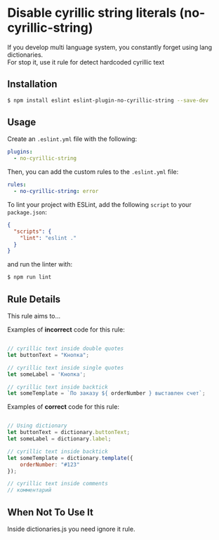 # Disable cyrillic string literals (no-cyrillic-string)

If you develop multi language system, you constantly forget using lang dictionaries.  
For stop it, use it rule for detect hardcoded cyrillic text

## Installation

```sh
$ npm install eslint eslint-plugin-no-cyrillic-string --save-dev
```

## Usage

Create an `.eslint.yml` file with the following:

```yaml
plugins:
  - no-cyrillic-string
```

Then, you can add the custom rules to the `.eslint.yml` file:

```yaml
rules:
  - no-cyrillic-string: error
```

To lint your project with ESLint, add the following `script` to your `package.json`:

```json
{
  "scripts": {
    "lint": "eslint ."
  }
}
```

and run the linter with:

```sh
$ npm run lint
```

## Rule Details

This rule aims to...

Examples of **incorrect** code for this rule:

```js

// cyrillic text inside double quotes
let buttonText = "Кнопка";

// cyrillic text inside single quotes
let someLabel = 'Кнопка';

// cyrillic text inside backtick
let someTemplate = `По заказу ${ orderNumber } выставлен счет`;

```

Examples of **correct** code for this rule:

```js

// Using dictionary
let buttonText = dictionary.buttonText;
let someLabel = dictionary.label;

// cyrillic text inside backtick
let someTemplate = dictionary.template({
    orderNumber: "#123"
});

// cyrillic text inside comments
// комментарий

```

## When Not To Use It

Inside dictionaries.js you need ignore it rule.

